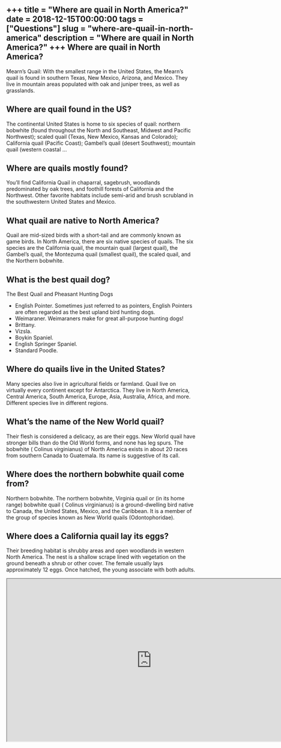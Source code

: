 +++
title = "Where are quail in North America?"
date = 2018-12-15T00:00:00
tags = ["Questions"]
slug = "where-are-quail-in-north-america"
description = "Where are quail in North America?"
+++
Where are quail in North America?
---------------------------------

Mearn’s Quail: With the smallest range in the United States, the Mearn’s quail is found in southern Texas, New Mexico, Arizona, and Mexico. They live in mountain areas populated with oak and juniper trees, as well as grasslands.

Where are quail found in the US?
--------------------------------

The continental United States is home to six species of quail: northern bobwhite (found throughout the North and Southeast, Midwest and Pacific Northwest); scaled quail (Texas, New Mexico, Kansas and Colorado); California quail (Pacific Coast); Gambel’s quail (desert Southwest); mountain quail (western coastal …

Where are quails mostly found?
------------------------------

You’ll find California Quail in chaparral, sagebrush, woodlands predominated by oak trees, and foothill forests of California and the Northwest. Other favorite habitats include semi-arid and brush scrubland in the southwestern United States and Mexico.

What quail are native to North America?
---------------------------------------

Quail are mid-sized birds with a short-tail and are commonly known as game birds. In North America, there are six native species of quails. The six species are the California quail, the mountain quail (largest quail), the Gambel’s quail, the Montezuma quail (smallest quail), the scaled quail, and the Northern bobwhite.

What is the best quail dog?
---------------------------

The Best Quail and Pheasant Hunting Dogs

- English Pointer. Sometimes just referred to as pointers, English Pointers are often regarded as the best upland bird hunting dogs.
- Weimaraner. Weimaraners make for great all-purpose hunting dogs!
- Brittany.
- Vizsla.
- Boykin Spaniel.
- English Springer Spaniel.
- Standard Poodle.

Where do quails live in the United States?
------------------------------------------

Many species also live in agricultural fields or farmland. Quail live on virtually every continent except for Antarctica. They live in North America, Central America, South America, Europe, Asia, Australia, Africa, and more. Different species live in different regions.

What’s the name of the New World quail?
---------------------------------------

Their flesh is considered a delicacy, as are their eggs. New World quail have stronger bills than do the Old World forms, and none has leg spurs. The bobwhite ( Colinus virginianus) of North America exists in about 20 races from southern Canada to Guatemala. Its name is suggestive of its call.

Where does the northern bobwhite quail come from?
-------------------------------------------------

Northern bobwhite. The northern bobwhite, Virginia quail or (in its home range) bobwhite quail ( Colinus virginianus) is a ground-dwelling bird native to Canada, the United States, Mexico, and the Caribbean. It is a member of the group of species known as New World quails (Odontophoridae).

Where does a California quail lay its eggs?
-------------------------------------------

Their breeding habitat is shrubby areas and open woodlands in western North America. The nest is a shallow scrape lined with vegetation on the ground beneath a shrub or other cover. The female usually lays approximately 12 eggs. Once hatched, the young associate with both adults.

<iframe allow="accelerometer; autoplay; clipboard-write; encrypted-media; gyroscope; picture-in-picture" allowfullscreen="" class="__youtube_prefs__  epyt-is-override  no-lazyload" data-no-lazy="1" data-origheight="433" data-origwidth="770" data-skipgform_ajax_framebjll="" height="433" id="_ytid_84954" loading="lazy" src="https://www.youtube.com/embed/xFsDJIbEf14?enablejsapi=1&autoplay=0&cc_load_policy=0&cc_lang_pref=&iv_load_policy=1&loop=0&modestbranding=0&rel=1&fs=1&playsinline=0&autohide=2&theme=dark&color=red&controls=1&" title="YouTube player" width="770"></iframe>